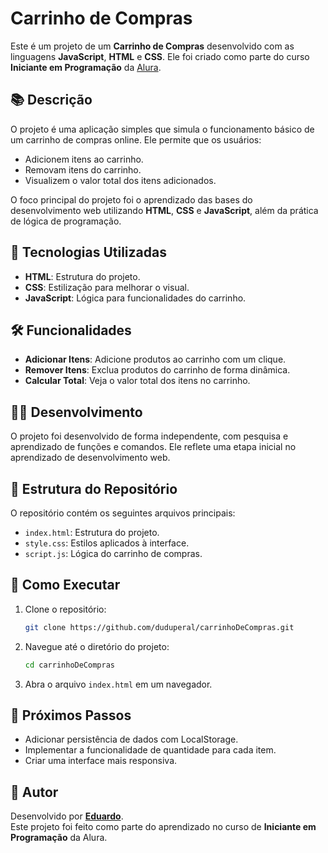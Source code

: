 # Carrinho de Compras

Este é um projeto de um **Carrinho de Compras** desenvolvido com as linguagens **JavaScript**, **HTML** e **CSS**. Ele foi criado como parte do curso **Iniciante em Programação** da [Alura](https://www.alura.com.br/).

## 📚 Descrição

O projeto é uma aplicação simples que simula o funcionamento básico de um carrinho de compras online. Ele permite que os usuários:

- Adicionem itens ao carrinho.
- Removam itens do carrinho.
- Visualizem o valor total dos itens adicionados.

O foco principal do projeto foi o aprendizado das bases do desenvolvimento web utilizando **HTML**, **CSS** e **JavaScript**, além da prática de lógica de programação.

## 🚀 Tecnologias Utilizadas

- **HTML**: Estrutura do projeto.
- **CSS**: Estilização para melhorar o visual.
- **JavaScript**: Lógica para funcionalidades do carrinho.

## 🛠️ Funcionalidades

- **Adicionar Itens**: Adicione produtos ao carrinho com um clique.
- **Remover Itens**: Exclua produtos do carrinho de forma dinâmica.
- **Calcular Total**: Veja o valor total dos itens no carrinho.

## 🧑‍💻 Desenvolvimento

O projeto foi desenvolvido de forma independente, com pesquisa e aprendizado de funções e comandos. Ele reflete uma etapa inicial no aprendizado de desenvolvimento web.

## 📂 Estrutura do Repositório

O repositório contém os seguintes arquivos principais:

- `index.html`: Estrutura do projeto.
- `style.css`: Estilos aplicados à interface.
- `script.js`: Lógica do carrinho de compras.

## 📖 Como Executar

1. Clone o repositório:
   ```bash
   git clone https://github.com/duduperal/carrinhoDeCompras.git
   ```
2. Navegue até o diretório do projeto:
   ```bash
   cd carrinhoDeCompras
   ```
3. Abra o arquivo `index.html` em um navegador.

## 🌟 Próximos Passos

- Adicionar persistência de dados com LocalStorage.
- Implementar a funcionalidade de quantidade para cada item.
- Criar uma interface mais responsiva.

## 📝 Autor

Desenvolvido por **[Eduardo](https://github.com/duduperal)**.  
Este projeto foi feito como parte do aprendizado no curso de **Iniciante em Programação** da Alura.  
